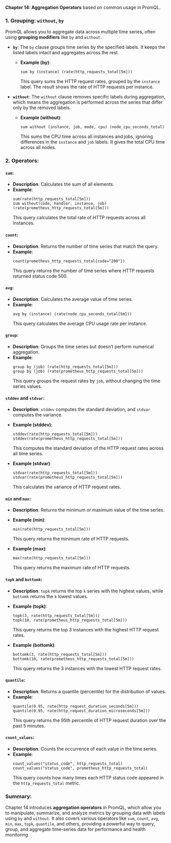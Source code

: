 **Chapter 14: Aggregation Operators** based on common usage in PromQL.

### **1. Grouping: `without`, `by`**

PromQL allows you to aggregate data across multiple time series, often using **grouping modifiers** like `by` and `without`.

- **`by`**:
  The `by` clause groups time series by the specified labels. It keeps the listed labels intact and aggregates across the rest.
  
  - **Example (by)**:
    ```promql
    sum by (instance) (rate(http_requests_total[5m]))
    ```
    This query sums the HTTP request rates, grouped by the `instance` label. The result shows the rate of HTTP requests per instance.

- **`without`**:
  The `without` clause removes specific labels during aggregation, which means the aggregation is performed across the series that differ only by the removed labels.
  
  - **Example (without)**:
    ```promql
    sum without (instance, job, mode, cpu) (node_cpu_seconds_total)
    ```
    This sums the CPU time across all instances and jobs, ignoring differences in the `instance` and `job` labels. It gives the total CPU time across all nodes.

### **2. Operators**:

#### **`sum`**:
  - **Description**: Calculates the sum of all elements.
  - **Example**:
    ```promql
    sum(rate(http_requests_total[5m]))
    sum without(code, handler, instance, job) (rate(prometheus_http_requests_total[5m]))
    ```
    This query calculates the total rate of HTTP requests across all instances.

#### **`count`**:
  - **Description**: Returns the number of time series that match the query.
  - **Example**:
    ```promql
    count(prometheus_http_requests_total{code="200"})
    ```
    This query returns the number of time series where HTTP requests returned status code 500.

#### **`avg`**:
  - **Description**: Calculates the average value of time series.
  - **Example**:
    ```promql
    avg by (instance) (rate(node_cpu_seconds_total[5m]))
    ```
    This query calculates the average CPU usage rate per instance.

#### **`group`**:
  - **Description**: Groups the time series but doesn’t perform numerical aggregation.
  - **Example**:
    ```promql
    group by (job) (rate(http_requests_total[5m]))
    group by (job) (rate(prometheus_http_requests_total[5m]))
    ```
    This query groups the request rates by `job`, without changing the time series values.

#### **`stddev` and `stdvar`**:
  - **Description**: `stddev` computes the standard deviation, and `stdvar` computes the variance.
  - **Example (stddev)**:
    ```promql
    stddev(rate(http_requests_total[5m]))
    stddev(rate(prometheus_http_requests_total[5m]))
    ```
    This computes the standard deviation of the HTTP request rates across all time series.
  
  - **Example (stdvar)**:
    ```promql
    stdvar(rate(http_requests_total[5m]))
    stdvar(rate(prometheus_http_requests_total[5m]))
    ```
    This calculates the variance of HTTP request rates.

#### **`min` and `max`**:
  - **Description**: Returns the minimum or maximum value of the time series.
  - **Example (min)**:
    ```promql
    min(rate(http_requests_total[5m]))
    ```
    This query returns the minimum rate of HTTP requests.

  - **Example (max)**:
    ```promql
    max(rate(http_requests_total[5m]))
    ```
    This query returns the maximum rate of HTTP requests.

#### **`topk` and `bottomk`**:
  - **Description**: `topk` returns the top `k` series with the highest values, while `bottomk` returns the `k` lowest values.
  - **Example (topk)**:
    ```promql
    topk(3, rate(http_requests_total[5m]))
    topk(10, rate(prometheus_http_requests_total[5m]))
    ```
    This query returns the top 3 instances with the highest HTTP request rates.

  - **Example (bottomk)**:
    ```promql
    bottomk(3, rate(http_requests_total[5m]))
    bottomk(10, rate(prometheus_http_requests_total[5m]))
    ```
    This query returns the 3 instances with the lowest HTTP request rates.

#### **`quantile`**:
  - **Description**: Returns a quantile (percentile) for the distribution of values.
  - **Example**:
    ```promql
    quantile(0.95, rate(http_request_duration_seconds[5m]))
    quantile(0.95, rate(http_request_duration_microseconds[5m]))
    ```
    This query returns the 95th percentile of HTTP request duration over the past 5 minutes.

#### **`count_values`**:
  - **Description**: Counts the occurrence of each value in the time series.
  - **Example**:
    ```promql
    count_values("status_code", http_requests_total)
    count_values("status_code", prometheus_http_requests_total)
    ```
    This query counts how many times each HTTP status code appeared in the `http_requests_total` metric.

### Summary:
Chapter 14 introduces **aggregation operators** in PromQL, which allow you to manipulate, summarize, and analyze metrics by grouping data with labels using `by` and `without`. It also covers various operators like `sum`, `count`, `avg`, `min`, `max`, `topk`, `quantile`, and others, providing a powerful way to query, group, and aggregate time-series data for performance and health monitoring.